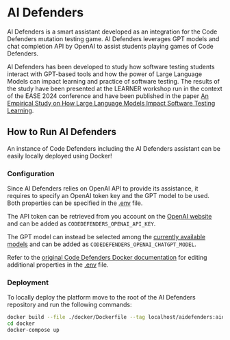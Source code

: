 # AI Defenders

AI Defenders is a smart assistant developed as an integration for the Code Defenders mutation testing game. AI Defenders
leverages GPT models and chat completion API by OpenAI to assist students playing games of Code Defenders.

AI Defenders has been developed to study how software testing students interact with GPT-based tools and how the power
of Large Language Models can impact learning and practice of software testing. The results of the study have been
presented at the LEARNER workshop run in the context of the EASE 2024 conference and have been published in the paper
[An Empirical Study on How Large Language Models Impact Software Testing Learning](https://dl.acm.org/doi/10.1145/3661167.3661273).

## How to Run AI Defenders

An instance of Code Defenders including the AI Defenders assistant can be easily locally deployed using Docker!

### Configuration

Since AI Defenders relies on OpenAI API to provide its assistance, it requires to specify an OpenAI token key and the
GPT model to be used. Both properties can be specified in the [.env](docker/.env) file.

The API token can be retrieved from you account on the [OpenAI website](https://platform.openai.com/api-keys) and can be
added as `CODEDEFENDERS_OPENAI_API_KEY`.

The GPT model can instead be selected among the [currently available models](https://platform.openai.com/docs/models)
and can be added as `CODEDEFENDERS_OPENAI_CHATGPT_MODEL`.

Refer to the [original Code Defenders Docker documentation](docker/README.md) for editing additional properties in the
[.env](docker/.env) file.

### Deployment

To locally deploy the platform move to the root of the AI Defenders repository and run the following commands:
```sh
docker build --file ./docker/Dockerfile --tag localhost/aidefenders:aid .
cd docker
docker-compose up
```
